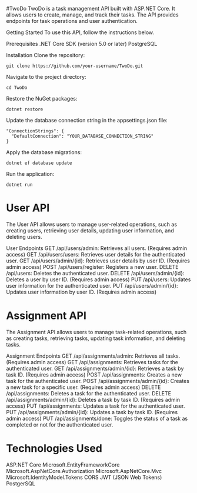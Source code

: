 #TwoDo
TwoDo is a task management API built with ASP.NET Core. It allows users to create, manage, and track their tasks. The API provides endpoints for task operations and user authentication.

Getting Started
To use this API, follow the instructions below.

Prerequisites
  .NET Core SDK (version 5.0 or later)
  PostgreSQL

Installation
Clone the repository:

    git clone https://github.com/your-username/TwoDo.git
    
Navigate to the project directory:

    cd TwoDo

    
Restore the NuGet packages:

    dotnet restore
    
Update the database connection string in the appsettings.json file:

    "ConnectionStrings": {
      "DefaultConnection": "YOUR_DATABASE_CONNECTION_STRING"
    }

    
Apply the database migrations:

    dotnet ef database update

    
Run the application:

    dotnet run
    
# User API
The User API allows users to manage user-related operations, such as creating users, retrieving user details, updating user information, and deleting users.

  User Endpoints
    GET /api/users/admin: Retrieves all users. (Requires admin access)
    GET /api/users/users: Retrieves user details for the authenticated user.
    GET /api/users/admin/{id}: Retrieves user details by user ID. (Requires admin access)
    POST /api/users/register: Registers a new user.
    DELETE /api/users: Deletes the authenticated user.
    DELETE /api/users/admin/{id}: Deletes a user by user ID. (Requires admin access)
    PUT /api/users: Updates user information for the authenticated user.
    PUT /api/users/admin/{id}: Updates user information by user ID. (Requires admin access)
  
# Assignment API
The Assignment API allows users to manage task-related operations, such as creating tasks, retrieving tasks, updating task information, and deleting tasks.

  Assignment Endpoints
    GET /api/assignments/admin: Retrieves all tasks. (Requires admin access)
    GET /api/assignments: Retrieves tasks for the authenticated user.
    GET /api/assignments/admin/{id}: Retrieves a task by task ID. (Requires admin access)
    POST /api/assignments: Creates a new task for the authenticated user.
    POST /api/assignments/admin/{id}: Creates a new task for a specific user. (Requires admin access)
    DELETE /api/assignments: Deletes a task for the authenticated user.
    DELETE /api/assignments/admin/{id}: Deletes a task by task ID. (Requires admin access)
    PUT /api/assignments: Updates a task for the authenticated user.
    PUT /api/assignments/admin/{id}: Updates a task by task ID. (Requires admin access)
    PUT /api/assignments/done: Toggles the status of a task as completed or not for the authenticated user.
    
# Technologies Used

  ASP.NET Core
  Microsoft.EntityFrameworkCore
  Microsoft.AspNetCore.Authorization
  Microsoft.AspNetCore.Mvc
  Microsoft.IdentityModel.Tokens
  CORS
  JWT (JSON Web Tokens)
  PostgerSQL
